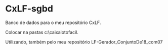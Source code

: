 # CxLF-sgbd
Banco de dados para o meu repositório CxLF. 

Colocar na pastas c:\caixalotofacil. 

Utilizando, também pelo meu repositório LF-Gerador_ConjuntoDe18_com07
